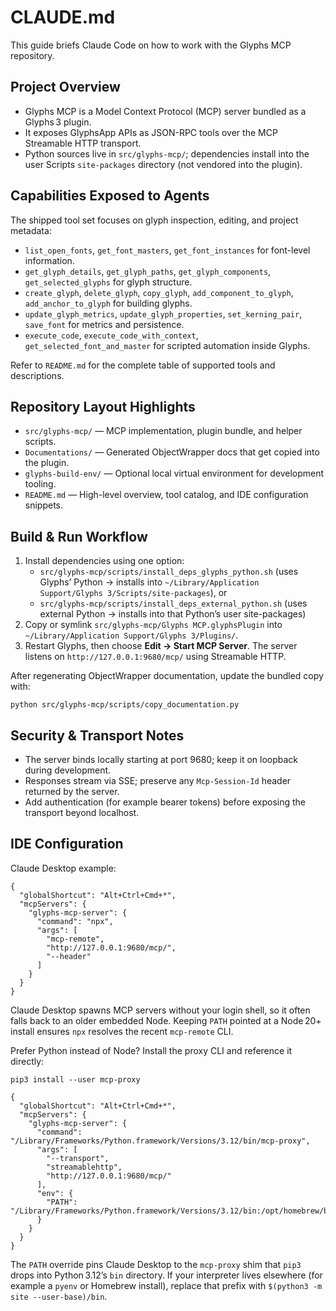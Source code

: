 # CLAUDE.md

This guide briefs Claude Code on how to work with the Glyphs MCP repository.

## Project Overview
- Glyphs MCP is a Model Context Protocol (MCP) server bundled as a Glyphs 3 plugin.
- It exposes GlyphsApp APIs as JSON-RPC tools over the MCP Streamable HTTP transport.
- Python sources live in `src/glyphs-mcp/`; dependencies install into the user
  Scripts `site-packages` directory (not vendored into the plugin).

## Capabilities Exposed to Agents
The shipped tool set focuses on glyph inspection, editing, and project metadata:
- `list_open_fonts`, `get_font_masters`, `get_font_instances` for font-level information.
- `get_glyph_details`, `get_glyph_paths`, `get_glyph_components`, `get_selected_glyphs` for glyph structure.
- `create_glyph`, `delete_glyph`, `copy_glyph`, `add_component_to_glyph`, `add_anchor_to_glyph` for building glyphs.
- `update_glyph_metrics`, `update_glyph_properties`, `set_kerning_pair`, `save_font` for metrics and persistence.
- `execute_code`, `execute_code_with_context`, `get_selected_font_and_master` for scripted automation inside Glyphs.

Refer to `README.md` for the complete table of supported tools and descriptions.

## Repository Layout Highlights
- `src/glyphs-mcp/` — MCP implementation, plugin bundle, and helper scripts.
- `Documentations/` — Generated ObjectWrapper docs that get copied into the plugin.
- `glyphs-build-env/` — Optional local virtual environment for development tooling.
- `README.md` — High-level overview, tool catalog, and IDE configuration snippets.

## Build & Run Workflow
1. Install dependencies using one option:
   - `src/glyphs-mcp/scripts/install_deps_glyphs_python.sh` (uses Glyphs’ Python → installs into `~/Library/Application Support/Glyphs 3/Scripts/site-packages`), or
   - `src/glyphs-mcp/scripts/install_deps_external_python.sh` (uses external Python → installs into that Python’s user site-packages)
2. Copy or symlink `src/glyphs-mcp/Glyphs MCP.glyphsPlugin` into `~/Library/Application Support/Glyphs 3/Plugins/`.
3. Restart Glyphs, then choose **Edit → Start MCP Server**. The server listens on `http://127.0.0.1:9680/mcp/` using Streamable HTTP.

After regenerating ObjectWrapper documentation, update the bundled copy with:

```
python src/glyphs-mcp/scripts/copy_documentation.py
```

## Security & Transport Notes
- The server binds locally starting at port 9680; keep it on loopback during development.
- Responses stream via SSE; preserve any `Mcp-Session-Id` header returned by the server.
- Add authentication (for example bearer tokens) before exposing the transport beyond localhost.

## IDE Configuration
Claude Desktop example:

```
{
  "globalShortcut": "Alt+Ctrl+Cmd+*",
  "mcpServers": {
    "glyphs-mcp-server": {
      "command": "npx",
      "args": [
        "mcp-remote",
        "http://127.0.0.1:9680/mcp/",
        "--header"
      ]
    }
  }
}
```

Claude Desktop spawns MCP servers without your login shell, so it often falls back to an older embedded Node. Keeping `PATH` pointed at a Node 20+ install ensures `npx` resolves the recent `mcp-remote` CLI.

Prefer Python instead of Node? Install the proxy CLI and reference it directly:

```
pip3 install --user mcp-proxy
```

```
{
  "globalShortcut": "Alt+Ctrl+Cmd+*",
  "mcpServers": {
    "glyphs-mcp-server": {
      "command": "/Library/Frameworks/Python.framework/Versions/3.12/bin/mcp-proxy",
      "args": [
        "--transport",
        "streamablehttp",
        "http://127.0.0.1:9680/mcp/"
      ],
      "env": {
        "PATH": "/Library/Frameworks/Python.framework/Versions/3.12/bin:/opt/homebrew/bin:/usr/local/bin:/usr/bin:/bin:/usr/sbin:/sbin"
      }
    }
  }
}
```

The `PATH` override pins Claude Desktop to the `mcp-proxy` shim that `pip3` drops into Python 3.12’s `bin` directory. If your interpreter lives elsewhere (for example a `pyenv` or Homebrew install), replace that prefix with `$(python3 -m site --user-base)/bin`.
